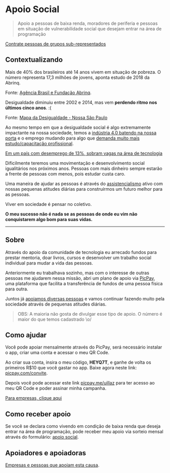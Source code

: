 # Apoio Social

> Apoio a pessoas de baixa renda, moradores de periferia e pessoas em situação de vulnerabilidade social que desejam entrar na área de programação

[Contrate pessoas de grupos sub-representados](./me-contrata.md)

## Contextualizando

Mais de 40% dos brasileiros até 14 anos vivem em situação de pobreza. O número representa 17,3 milhões de jovens, aponta estudo de 2018 da Abrinq.

Fonte: [Agência Brasil e Fundação Abrinq](https://agenciabrasil.ebc.com.br/direitos-humanos/noticia/2018-04/mais-de-40-dos-brasileiros-ate-14-anos-vivem-em-situacao-de-0).

Desigualdade diminuiu entre 2002 e 2014, mas vem **perdendo ritmo nos últimos cinco anos**. :( 

Fonte: [Mapa da Desigualdade - Nossa São Paulo](https://www.nossasaopaulo.org.br/wp-content/uploads/2019/11/Mapa_Desigualdade_2019_tabelas.pdf)

Ao mesmo tempo em que a desigualdade social é algo extremamente impactante na nossa sociedade, temos a [indústria 4.0 batendo na nossa porta](https://www.michaelpage.com.br/advice/carreira-profissional/pr%C3%B3ximos-passos-em-sua-carreira/ind%C3%BAstria-40-bem-vindo-%C3%A0-4%C2%AA-revolu%C3%A7%C3%A3o) e o emprego mudando para algo que [demanda muito mais estudo/capacitação profissional](https://www.michaelpage.com.br/advice/carreira-profissional/pr%C3%B3ximos-passos-em-sua-carreira/8-caracter%C3%ADsticas-do-mercado-de).

[Em um país com desemprego de 13%, sobram vagas na área de tecnologia](https://www.infomoney.com.br/carreira/em-um-pais-com-desemprego-de-13-sobram-vagas-na-area-de-tecnologia/)

Dificilmente teremos uma movimentação e desenvolvimento social igualitários nos próximos anos. Pessoas com mais dinheiro sempre estarão a frente de pessoas com menos, pois estudar custa caro.

Uma maneira de ajudar as pessoas é através do [assistencialismo](https://pt.wikipedia.org/wiki/Assistencialismo) ativo com nossas pequenas atitudes diárias para construírmos um futuro melhor para as pessoas.

Viver em sociedade é pensar no coletivo.

**O meu sucesso não é nada se as pessoas de onde eu vim não conquistarem algo bom para suas vidas.**

---

## Sobre

Através do apoio da comunidade de tecnologia eu arrecado fundos para prestar mentoria, doar livros, cursos e desenvolver um trabalho social individual para mudar a vida das pessoas.

Anteriormente eu trabalhava sozinho, mas com o interesse de outras pessoas me ajudarem nessa missão, abri um plano de apoio via [PicPay](https://picpay.me/), uma plataforma que facilita a transferência de fundos de uma pessoa física para outra.

Juntos já [apoiamos diversas pessoas](./sponsored.md) e vamos continuar fazendo muito pela sociedade através de pequenas atitudes diárias.

> OBS: A maioria não gosta de divulgar esse tipo de apoio. O número é maior do que temos cadastrado \o/

## Como ajudar

Você pode apoiar mensalmente através do PicPay, será necessário instalar o app, criar uma conta e acessar o meu QR Code.

Ao criar sua conta, insira o meu código, **HEYQ7T**, e ganhe de volta os primeiros R$10 que você gastar no app. Baixe agora neste link: [picpay.com/convite](http://www.picpay.com/convite?!HEYQ7T).

Depois você pode acessar este link [picpay.me/uillaz](https://picpay.me/uillaz) para ter acesso ao meu QR Code e poder assinar minha campanha.

[Para empresas, clique aqui](mailto:w.oliveira542@gmail.com)

## Como receber apoio

Se você se declara como vivendo em condição de baixa renda que deseja entrar na área de programação, pode receber meu apoio via sorteio mensal através do formulário: [apoio social](https://forms.gle/gARZHvB4svLNzrP17).

## Apoiadores e apoiadoras

[Empresas e pessoas que apoiam esta causa](./sponsors.md).

